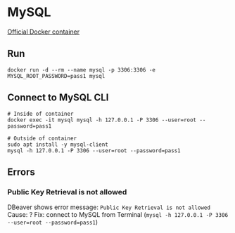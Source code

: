 # MySQL

[Official Docker container](https://hub.docker.com/_/mysql/)

## Run
`docker run -d --rm --name mysql -p 3306:3306 -e MYSQL_ROOT_PASSWORD=pass1 mysql`

## Connect to MySQL CLI
```
# Inside of container
docker exec -it mysql mysql -h 127.0.0.1 -P 3306 --user=root --password=pass1

# Outside of container
sudo apt install -y mysql-client
mysql -h 127.0.0.1 -P 3306 --user=root --password=pass1
```

## Errors
### Public Key Retrieval is not allowed
DBeaver shows error message: `Public Key Retrieval is not allowed`
Cause: ?
Fix: connect to MySQL from Terminal (`mysql -h 127.0.0.1 -P 3306 --user=root --password=pass1`)
